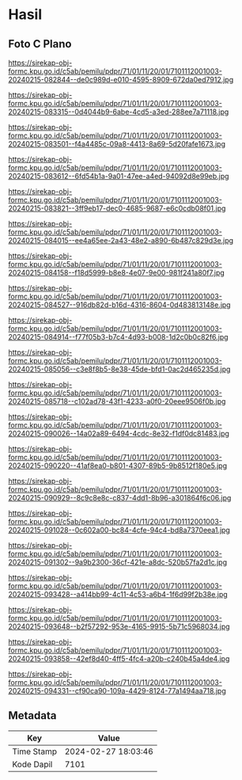 # Hasil

## Foto C Plano

https://sirekap-obj-formc.kpu.go.id/c5ab/pemilu/pdpr/71/01/11/20/01/7101112001003-20240215-082844--de0c989d-e010-4595-8909-672da0ed7912.jpg

https://sirekap-obj-formc.kpu.go.id/c5ab/pemilu/pdpr/71/01/11/20/01/7101112001003-20240215-083315--0d4044b9-6abe-4cd5-a3ed-288ee7a71118.jpg

https://sirekap-obj-formc.kpu.go.id/c5ab/pemilu/pdpr/71/01/11/20/01/7101112001003-20240215-083501--f4a4485c-09a8-4413-8a69-5d20fafe1673.jpg

https://sirekap-obj-formc.kpu.go.id/c5ab/pemilu/pdpr/71/01/11/20/01/7101112001003-20240215-083612--6fd54b1a-9a01-47ee-a4ed-94092d8e99eb.jpg

https://sirekap-obj-formc.kpu.go.id/c5ab/pemilu/pdpr/71/01/11/20/01/7101112001003-20240215-083821--3ff9eb17-dec0-4685-9687-e6c0cdb08f01.jpg

https://sirekap-obj-formc.kpu.go.id/c5ab/pemilu/pdpr/71/01/11/20/01/7101112001003-20240215-084015--ee4a65ee-2a43-48e2-a890-6b487c829d3e.jpg

https://sirekap-obj-formc.kpu.go.id/c5ab/pemilu/pdpr/71/01/11/20/01/7101112001003-20240215-084158--f18d5999-b8e8-4e07-9e00-981f241a80f7.jpg

https://sirekap-obj-formc.kpu.go.id/c5ab/pemilu/pdpr/71/01/11/20/01/7101112001003-20240215-084527--916db82d-b16d-4316-8604-0d483813148e.jpg

https://sirekap-obj-formc.kpu.go.id/c5ab/pemilu/pdpr/71/01/11/20/01/7101112001003-20240215-084914--f77f05b3-b7c4-4d93-b008-1d2c0b0c82f6.jpg

https://sirekap-obj-formc.kpu.go.id/c5ab/pemilu/pdpr/71/01/11/20/01/7101112001003-20240215-085056--c3e8f8b5-8e38-45de-bfd1-0ac2d465235d.jpg

https://sirekap-obj-formc.kpu.go.id/c5ab/pemilu/pdpr/71/01/11/20/01/7101112001003-20240215-085718--c102ad78-43f1-4233-a0f0-20eee9506f0b.jpg

https://sirekap-obj-formc.kpu.go.id/c5ab/pemilu/pdpr/71/01/11/20/01/7101112001003-20240215-090026--14a02a89-6494-4cdc-8e32-f1df0dc81483.jpg

https://sirekap-obj-formc.kpu.go.id/c5ab/pemilu/pdpr/71/01/11/20/01/7101112001003-20240215-090220--41af8ea0-b801-4307-89b5-9b8512f180e5.jpg

https://sirekap-obj-formc.kpu.go.id/c5ab/pemilu/pdpr/71/01/11/20/01/7101112001003-20240215-090929--8c9c8e8c-c837-4dd1-8b96-a301864f6c06.jpg

https://sirekap-obj-formc.kpu.go.id/c5ab/pemilu/pdpr/71/01/11/20/01/7101112001003-20240215-091028--0c602a00-bc84-4cfe-94c4-bd8a7370eea1.jpg

https://sirekap-obj-formc.kpu.go.id/c5ab/pemilu/pdpr/71/01/11/20/01/7101112001003-20240215-091302--9a9b2300-36cf-421e-a8dc-520b57fa2d1c.jpg

https://sirekap-obj-formc.kpu.go.id/c5ab/pemilu/pdpr/71/01/11/20/01/7101112001003-20240215-093428--a414bb99-4c11-4c53-a6b4-1f6d99f2b38e.jpg

https://sirekap-obj-formc.kpu.go.id/c5ab/pemilu/pdpr/71/01/11/20/01/7101112001003-20240215-093648--b2f57292-953e-4165-9915-5b71c5968034.jpg

https://sirekap-obj-formc.kpu.go.id/c5ab/pemilu/pdpr/71/01/11/20/01/7101112001003-20240215-093858--42ef8d40-4ff5-4fc4-a20b-c240b45a4de4.jpg

https://sirekap-obj-formc.kpu.go.id/c5ab/pemilu/pdpr/71/01/11/20/01/7101112001003-20240215-094331--cf90ca90-109a-4429-8124-77a1494aa718.jpg


## Metadata

| Key        | Value               |
| ---------- | ------------------- |
| Time Stamp | 2024-02-27 18:03:46 |
| Kode Dapil | 7101                |



